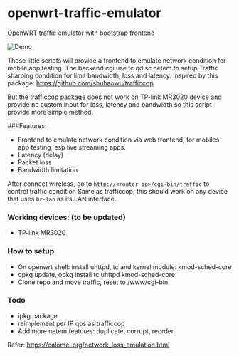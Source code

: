 # openwrt-traffic-emulator
OpenWRT traffic emulator with bootstrap frontend

![Demo](traffic-emulator.png)

These little scripts will provide a frontend to emulate network condition for mobile app testing. The backend cgi use tc qdisc netem to setup Traffic sharping condition for limit bandwidth, loss and latency.
Inspired by this package: https://github.com/shuhaowu/trafficcop

But the trafficcop package does not work on TP-link MR3020 device and provide no custom input for loss, latency and bandwidth so this script provide more simple method.

###Features:

* Frontend to emulate network condition via web frontend, for mobiles app testing, esp live streaming apps.
 * Latency (delay)
 * Packet loss
 * Bandwidth limitation

After connect wireless, go to `http://<router ip>/cgi-bin/traffic` to control traffic condition
Same as trafficcop, this should work on any device that uses `br-lan` as its LAN interface.

### Working devices: (to be updated)

* TP-link MR3020


### How to setup

* On openwrt shell: install uhttpd, tc and kernel module: kmod-sched-core
* opkg update, opkg install tc uhttpd kmod-sched-core
* Clone repo and move traffic, reset to /www/cgi-bin 

### Todo

* ipkg package
* reimplement per IP qos as trafficcop
* Add more netem features: duplicate, corrupt, reorder 

Refer: https://calomel.org/network_loss_emulation.html
